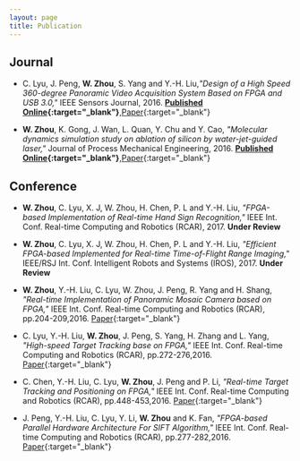 ```yaml
---
layout: page
title: Publication
---
```



## Journal

* C. Lyu, J. Peng, **W. Zhou**, S. Yang and Y.-H. Liu,*"Design of a High Speed 360-degree Panoramic Video Acquisition System Based on FPGA and USB 3.0,"* IEEE Sensors Journal, 2016. **[Published Online](http://ieeexplore.ieee.org/document/7742337/){:target="_blank"}**,[Paper](/public/doc/lyu_ieeesensorsjournal_2016.pdf){:target="_blank"}


* **W. Zhou**, K. Gong, J. Wan, L. Quan, Y. Chu and Y. Cao, *"Molecular dynamics simulation study on ablation of silicon by water-jet-guided laser,"* Journal of Process Mechanical Engineering, 2016. **[Published Online](http://journals.sagepub.com/doi/full/10.1177/0954408916662088/){:target="_blank"}**,[Paper](/public/doc/zhou_jpme_2016.pdf){:target="_blank"}


## Conference

* **W. Zhou**, C. Lyu, X. J, W. Zhou, H. Chen, P. L and Y.-H. Liu, *"FPGA-based Implementation of Real-time Hand Sign Recognition,"* IEEE Int. Conf. Real-time Computing and Robotics (RCAR), 2017. **Under Review**

* **W. Zhou**, C. Lyu, X. J, W. Zhou, H. Chen, P. L and Y.-H. Liu, *"Efficient FPGA-based Implemented for Real-time Time-of-Flight Range Imaging,"* IEEE/RSJ Int. Conf. Intelligent Robots and Systems (IROS), 2017. **Under Review**

* **W. Zhou**, Y.-H. Liu, C. Lyu, W. Zhou, J. Peng, R. Yang and H. Shang, *"Real-time Implementation of Panoramic Mosaic Camera based on FPGA,"* IEEE Int. Conf. Real-time Computing and Robotics (RCAR), pp.204-209,2016. [Paper](/public/doc/zhou_rcar_2016.pdf){:target="_blank"}

* C. Lyu, Y.-H. Liu, **W. Zhou**, J. Peng, S. Yang, H. Zhang and L. Yang, *"High-speed Target Tracking base on FPGA,"* IEEE Int. Conf. Real-time Computing and Robotics (RCAR), pp.272-276,2016. [Paper](/public/doc/lyu_rcar_2016.pdf){:target="_blank"}

* C. Chen, Y.-H. Liu, C. Lyu, **W. Zhou**, J. Peng and P. Li, *"Real-time Target Tracking and Positioning on FPGA,"* IEEE Int. Conf. Real-time Computing and Robotics (RCAR), pp.448-453,2016. [Paper](/public/doc/chen_rcar_2016.pdf){:target="_blank"}

* J. Peng, Y.-H. Liu, C. Lyu, Y. Li, **W. Zhou** and K. Fan, *"FPGA-based Parallel Hardware Architecture For SIFT Algorithm,"* IEEE Int. Conf. Real-time Computing and Robotics (RCAR), pp.277-282,2016. [Paper](/public/doc/peng_rcar_2016.pdf){:target="_blank"}

